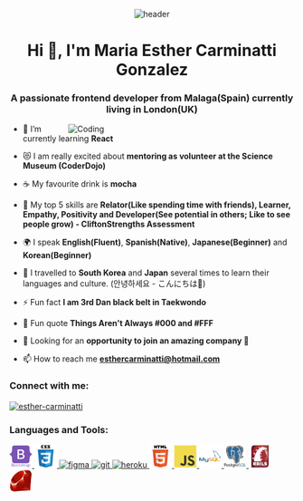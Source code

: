 <p align="center"><img alt="header" src="https://i.imgur.com/sSjQzno.gif"></p>
<h1 align="center">Hi 👋, I'm Maria Esther Carminatti Gonzalez</h1>
<h3 align="center">A passionate frontend developer from Malaga(Spain) currently living in London(UK)</h3>
<img align="right" alt="Coding" width="400" src="https://c.tenor.com/Veb0zgKwKH8AAAAC/persona5-futaba-sakura.gif">

- 🌱 I’m currently learning **React**

- 😻 I am really excited about **mentoring as volunteer at the Science Museum (CoderDojo)**

- ☕ My favourite drink is **mocha**

- 💪 My top 5 skills are **Relator(Like spending time with friends), Learner, Empathy, Positivity and Developer(See potential in others; Like to see people grow) -     CliftonStrengths Assessment**

- 🌍 I speak **English(Fluent)**, **Spanish(Native)**, **Japanese(Beginner)** and **Korean(Beginner)**

- 🧳 I travelled to **South Korea** and **Japan** several times to learn their languages and culture. (안녕하세요 - こんにちは👋)

- ⚡ Fun fact **I am 3rd Dan black belt in Taekwondo**

- 🤣 Fun quote **Things Aren't Always #000 and #FFF**

- 🔎 Looking for an **opportunity to join an amazing company 🌼**

- 📫 How to reach me **esthercarminatti@hotmail.com**

<h3 align="left">Connect with me:</h3>
<p align="left">
<a href="https://linkedin.com/in/esther-carminatti" target="blank"><img align="center" src="https://raw.githubusercontent.com/rahuldkjain/github-profile-readme-generator/master/src/images/icons/Social/linked-in-alt.svg" alt="esther-carminatti" height="30" width="40" /></a>
</p>

<h3 align="left">Languages and Tools:</h3>
<p align="left"> <a href="https://getbootstrap.com" target="_blank" rel="noreferrer"> <img src="https://raw.githubusercontent.com/devicons/devicon/master/icons/bootstrap/bootstrap-plain-wordmark.svg" alt="bootstrap" width="40" height="40"/> </a> <a href="https://www.w3schools.com/css/" target="_blank" rel="noreferrer"> <img src="https://raw.githubusercontent.com/devicons/devicon/master/icons/css3/css3-original-wordmark.svg" alt="css3" width="40" height="40"/> </a> <a href="https://www.figma.com/" target="_blank" rel="noreferrer"> <img src="https://www.vectorlogo.zone/logos/figma/figma-icon.svg" alt="figma" width="40" height="40"/> </a> <a href="https://git-scm.com/" target="_blank" rel="noreferrer"> <img src="https://www.vectorlogo.zone/logos/git-scm/git-scm-icon.svg" alt="git" width="40" height="40"/> </a> <a href="https://heroku.com" target="_blank" rel="noreferrer"> <img src="https://www.vectorlogo.zone/logos/heroku/heroku-icon.svg" alt="heroku" width="40" height="40"/> </a> <a href="https://www.w3.org/html/" target="_blank" rel="noreferrer"> <img src="https://raw.githubusercontent.com/devicons/devicon/master/icons/html5/html5-original-wordmark.svg" alt="html5" width="40" height="40"/> </a> <a href="https://developer.mozilla.org/en-US/docs/Web/JavaScript" target="_blank" rel="noreferrer"> <img src="https://raw.githubusercontent.com/devicons/devicon/master/icons/javascript/javascript-original.svg" alt="javascript" width="40" height="40"/> </a> <a href="https://www.mysql.com/" target="_blank" rel="noreferrer"> <img src="https://raw.githubusercontent.com/devicons/devicon/master/icons/mysql/mysql-original-wordmark.svg" alt="mysql" width="40" height="40"/> </a> <a href="https://www.postgresql.org" target="_blank" rel="noreferrer"> <img src="https://raw.githubusercontent.com/devicons/devicon/master/icons/postgresql/postgresql-original-wordmark.svg" alt="postgresql" width="40" height="40"/> </a> <a href="https://rubyonrails.org" target="_blank" rel="noreferrer"> <img src="https://raw.githubusercontent.com/devicons/devicon/master/icons/rails/rails-original-wordmark.svg" alt="rails" width="40" height="40"/> </a> <a href="https://www.ruby-lang.org/en/" target="_blank" rel="noreferrer"> <img src="https://raw.githubusercontent.com/devicons/devicon/master/icons/ruby/ruby-original.svg" alt="ruby" width="40" height="40"/> </a> </p>

